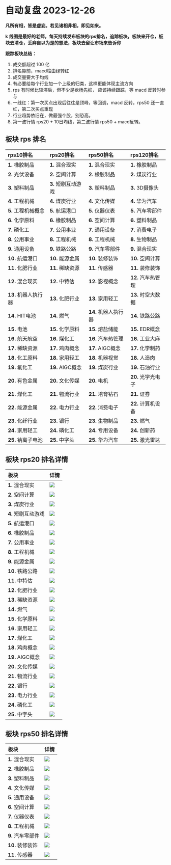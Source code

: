# 自动复盘 2023-12-26

**凡所有相，皆是虚妄。若见诸相非相，即见如来。**

**k 线图是最好的老师，每天持续发布板块的rps排名，追踪板块，板块来开仓，板块去清仓，丢弃自以为是的想法，板块去留让市场来告诉你**
        
**跟踪板块总结：**
1. 成交额超过 100 亿
2. 排名靠前，macd柱由绿转红
3. 成交量要大于均线
4. 有必要给每个行业加一个上级的归类，这样更能体现主流方向
5. rps 有时候比较滞后，但不少是欲杨先抑， 应该持续跟踪，等 macd 反转时参与
6. 一线红：第一次买点出现后往往是顶峰，等回调，macd 反转，rps50 还一直红，第二次买点重现
7. 行业趋势依旧在，做最强个股，别恐高。
8. 第一波行情 rps20 + 10日均线，第二波行情 rps50 + macd反转。
        
## 板块 rps 排名
| rps10排名            | rps20排名           | rps50排名            | rps120排名         |
|:---------------------|:--------------------|:---------------------|:-------------------|
| **1.** 橡胶制品      | **1.** 混合现实     | **1.** 混合现实      | **1.** 橡胶制品    |
| **2.** 光伏设备      | **2.** 空间计算     | **2.** 橡胶制品      | **2.** 煤炭行业    |
| **3.** 塑料制品      | **3.** 短剧互动游戏 | **3.** 塑料制品      | **3.** 3D摄像头    |
| **4.** 工程机械      | **4.** 煤炭行业     | **4.** 文化传媒      | **4.** 华为汽车    |
| **5.** 工程机械概念  | **5.** 航运港口     | **5.** 仪器仪表      | **5.** 汽车零部件  |
| **6.** 化学原料      | **6.** 橡胶制品     | **6.** 空间计算      | **6.** 塑料制品    |
| **7.** 磷化工        | **7.** 公用事业     | **7.** 通用设备      | **7.** 消费电子    |
| **8.** 公用事业      | **8.** 工程机械     | **8.** 工程机械      | **8.** 生物制品    |
| **9.** 通用设备      | **9.** 铁路公路     | **9.** 汽车零部件    | **9.** 混合现实    |
| **10.** 航运港口     | **10.** 能源金属    | **10.** 装修装饰     | **10.** 空间计算   |
| **11.** 化肥行业     | **11.** 稀缺资源    | **11.** 传感器       | **11.** 装修装饰   |
| **12.** 混合现实     | **12.** 中特估      | **12.** 影视概念     | **12.** 汽车热管理 |
| **13.** 机器人执行器 | **13.** 化肥行业    | **13.** 家用轻工     | **13.** 时空大数据 |
| **14.** HIT电池      | **14.** 燃气        | **14.** 机器人执行器 | **14.** 铁路公路   |
| **15.** 电池         | **15.** 化学原料    | **15.** 熔盐储能     | **15.** EDR概念    |
| **16.** 航天航空     | **16.** 煤化工      | **16.** 汽车热管理   | **16.** 工业大麻   |
| **17.** 稀缺资源     | **17.** 鸡肉概念    | **17.** AIGC概念     | **17.** 化学制药   |
| **18.** 化工原料     | **18.** 家用轻工    | **18.** 机器视觉     | **18.** 人造肉     |
| **19.** 氟化工       | **19.** AIGC概念    | **19.** 煤炭行业     | **19.** 石油行业   |
| **20.** 有色金属     | **20.** 文化传媒    | **20.** 电机         | **20.** 光学光电子 |
| **21.** 煤化工       | **21.** 物流行业    | **21.** 培育钻石     | **21.** 证券       |
| **22.** 能源金属     | **22.** 电力行业    | **22.** 消费电子     | **22.** 计算机设备 |
| **23.** 化纤行业     | **23.** 银行        | **23.** 生物制品     | **23.** 燃气       |
| **24.** 家用轻工     | **24.** 磷化工      | **24.** 专用设备     | **24.** 创新药     |
| **25.** 钠离子电池   | **25.** 中字头      | **25.** 华为汽车     | **25.** 激光雷达   |
## 板块 rps20 排名详情
| 板块                | 详情                                                                                                 |
|:--------------------|:-----------------------------------------------------------------------------------------------------|
| **1.** 混合现实     | ![](https://sykent-blog-image.oss-cn-beijing.aliyuncs.com/quant/image/2023/12/1703577927151-tmp.jpg) |
| **2.** 空间计算     | ![](https://sykent-blog-image.oss-cn-beijing.aliyuncs.com/quant/image/2023/12/1703577928386-tmp.jpg) |
| **3.** 煤炭行业     | ![](https://sykent-blog-image.oss-cn-beijing.aliyuncs.com/quant/image/2023/12/1703577929417-tmp.jpg) |
| **4.** 短剧互动游戏 | ![](https://sykent-blog-image.oss-cn-beijing.aliyuncs.com/quant/image/2023/12/1703577929964-tmp.jpg) |
| **5.** 航运港口     | ![](https://sykent-blog-image.oss-cn-beijing.aliyuncs.com/quant/image/2023/12/1703577930903-tmp.jpg) |
| **6.** 橡胶制品     | ![](https://sykent-blog-image.oss-cn-beijing.aliyuncs.com/quant/image/2023/12/1703577931920-tmp.jpg) |
| **7.** 公用事业     | ![](https://sykent-blog-image.oss-cn-beijing.aliyuncs.com/quant/image/2023/12/1703577932933-tmp.jpg) |
| **8.** 工程机械     | ![](https://sykent-blog-image.oss-cn-beijing.aliyuncs.com/quant/image/2023/12/1703577933884-tmp.jpg) |
| **9.** 能源金属     | ![](https://sykent-blog-image.oss-cn-beijing.aliyuncs.com/quant/image/2023/12/1703577934884-tmp.jpg) |
| **10.** 铁路公路    | ![](https://sykent-blog-image.oss-cn-beijing.aliyuncs.com/quant/image/2023/12/1703577935852-tmp.jpg) |
| **11.** 中特估      | ![](https://sykent-blog-image.oss-cn-beijing.aliyuncs.com/quant/image/2023/12/1703577939943-tmp.jpg) |
| **12.** 化肥行业    | ![](https://sykent-blog-image.oss-cn-beijing.aliyuncs.com/quant/image/2023/12/1703577940868-tmp.jpg) |
| **13.** 稀缺资源    | ![](https://sykent-blog-image.oss-cn-beijing.aliyuncs.com/quant/image/2023/12/1703577941819-tmp.jpg) |
| **14.** 燃气        | ![](https://sykent-blog-image.oss-cn-beijing.aliyuncs.com/quant/image/2023/12/1703577942821-tmp.jpg) |
| **15.** 化学原料    | ![](https://sykent-blog-image.oss-cn-beijing.aliyuncs.com/quant/image/2023/12/1703577943801-tmp.jpg) |
| **16.** 家用轻工    | ![](https://sykent-blog-image.oss-cn-beijing.aliyuncs.com/quant/image/2023/12/1703577944843-tmp.jpg) |
| **17.** 煤化工      | ![](https://sykent-blog-image.oss-cn-beijing.aliyuncs.com/quant/image/2023/12/1703577945833-tmp.jpg) |
| **18.** 鸡肉概念    | ![](https://sykent-blog-image.oss-cn-beijing.aliyuncs.com/quant/image/2023/12/1703577946801-tmp.jpg) |
| **19.** AIGC概念    | ![](https://sykent-blog-image.oss-cn-beijing.aliyuncs.com/quant/image/2023/12/1703577947801-tmp.jpg) |
| **20.** 文化传媒    | ![](https://sykent-blog-image.oss-cn-beijing.aliyuncs.com/quant/image/2023/12/1703577948817-tmp.jpg) |
| **21.** 物流行业    | ![](https://sykent-blog-image.oss-cn-beijing.aliyuncs.com/quant/image/2023/12/1703577949880-tmp.jpg) |
| **22.** 银行        | ![](https://sykent-blog-image.oss-cn-beijing.aliyuncs.com/quant/image/2023/12/1703577950833-tmp.jpg) |
| **23.** 电力行业    | ![](https://sykent-blog-image.oss-cn-beijing.aliyuncs.com/quant/image/2023/12/1703577951848-tmp.jpg) |
| **24.** 磷化工      | ![](https://sykent-blog-image.oss-cn-beijing.aliyuncs.com/quant/image/2023/12/1703577952834-tmp.jpg) |
| **25.** 中字头      | ![](https://sykent-blog-image.oss-cn-beijing.aliyuncs.com/quant/image/2023/12/1703577953880-tmp.jpg) |
## 板块 rps50 排名详情
| 板块              | 详情                                                                                                 |
|:------------------|:-----------------------------------------------------------------------------------------------------|
| **1.** 混合现实   | ![](https://sykent-blog-image.oss-cn-beijing.aliyuncs.com/quant/image/2023/12/1703577954683-tmp.jpg) |
| **2.** 橡胶制品   | ![](https://sykent-blog-image.oss-cn-beijing.aliyuncs.com/quant/image/2023/12/1703577955554-tmp.jpg) |
| **3.** 塑料制品   | ![](https://sykent-blog-image.oss-cn-beijing.aliyuncs.com/quant/image/2023/12/1703577956547-tmp.jpg) |
| **4.** 文化传媒   | ![](https://sykent-blog-image.oss-cn-beijing.aliyuncs.com/quant/image/2023/12/1703577957497-tmp.jpg) |
| **5.** 通用设备   | ![](https://sykent-blog-image.oss-cn-beijing.aliyuncs.com/quant/image/2023/12/1703577958499-tmp.jpg) |
| **6.** 空间计算   | ![](https://sykent-blog-image.oss-cn-beijing.aliyuncs.com/quant/image/2023/12/1703577959202-tmp.jpg) |
| **7.** 仪器仪表   | ![](https://sykent-blog-image.oss-cn-beijing.aliyuncs.com/quant/image/2023/12/1703577960280-tmp.jpg) |
| **8.** 工程机械   | ![](https://sykent-blog-image.oss-cn-beijing.aliyuncs.com/quant/image/2023/12/1703577961250-tmp.jpg) |
| **9.** 汽车零部件 | ![](https://sykent-blog-image.oss-cn-beijing.aliyuncs.com/quant/image/2023/12/1703577962281-tmp.jpg) |
| **10.** 装修装饰  | ![](https://sykent-blog-image.oss-cn-beijing.aliyuncs.com/quant/image/2023/12/1703577963283-tmp.jpg) |
| **11.** 传感器    | ![](https://sykent-blog-image.oss-cn-beijing.aliyuncs.com/quant/image/2023/12/1703577964346-tmp.jpg) |